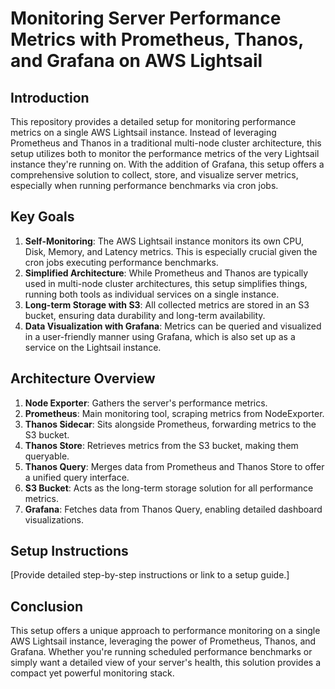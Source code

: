 # Monitoring Server Performance Metrics with Prometheus, Thanos, and Grafana on AWS Lightsail

## Introduction

This repository provides a detailed setup for monitoring performance metrics on a single AWS Lightsail instance. Instead of leveraging Prometheus and Thanos in a traditional multi-node cluster architecture, this setup utilizes both to monitor the performance metrics of the very Lightsail instance they're running on. With the addition of Grafana, this setup offers a comprehensive solution to collect, store, and visualize server metrics, especially when running performance benchmarks via cron jobs.

## Key Goals

1. **Self-Monitoring**: The AWS Lightsail instance monitors its own CPU, Disk, Memory, and Latency metrics. This is especially crucial given the cron jobs executing performance benchmarks.
2. **Simplified Architecture**: While Prometheus and Thanos are typically used in multi-node cluster architectures, this setup simplifies things, running both tools as individual services on a single instance.
3. **Long-term Storage with S3**: All collected metrics are stored in an S3 bucket, ensuring data durability and long-term availability.
4. **Data Visualization with Grafana**: Metrics can be queried and visualized in a user-friendly manner using Grafana, which is also set up as a service on the Lightsail instance.

## Architecture Overview

1. **Node Exporter**: Gathers the server's performance metrics.
2. **Prometheus**: Main monitoring tool, scraping metrics from NodeExporter.
3. **Thanos Sidecar**: Sits alongside Prometheus, forwarding metrics to the S3 bucket.
4. **Thanos Store**: Retrieves metrics from the S3 bucket, making them queryable.
5. **Thanos Query**: Merges data from Prometheus and Thanos Store to offer a unified query interface.
6. **S3 Bucket**: Acts as the long-term storage solution for all performance metrics.
7. **Grafana**: Fetches data from Thanos Query, enabling detailed dashboard visualizations.

## Setup Instructions

[Provide detailed step-by-step instructions or link to a setup guide.]

## Conclusion

This setup offers a unique approach to performance monitoring on a single AWS Lightsail instance, leveraging the power of Prometheus, Thanos, and Grafana. Whether you're running scheduled performance benchmarks or simply want a detailed view of your server's health, this solution provides a compact yet powerful monitoring stack.
